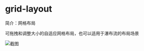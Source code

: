 # grid-layout

简介：网格布局

可拖拽和调整大小的自适应网格布局，也可以适用于瀑布流的布局场景

![截图](https://unpkg.com/@icedesign/grid-layout-block/screenshot.png)
